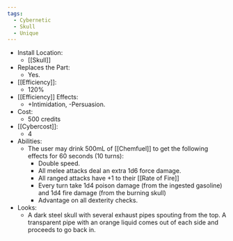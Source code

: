 ```yaml
---
tags:
  - Cybernetic
  - Skull
  - Unique
---
```

* Install Location:
	* [[Skull]]
* Replaces the Part:
	* Yes.
* [[Efficiency]]:
	* 120%
* [[Efficiency]] Effects:
	* +Intimidation, -Persuasion.
* Cost:
	* 500 credits
* [[Cybercost]]:
	* 4
* Abilities:
	* The user may drink 500mL of [[Chemfuel]] to get the following effects for 60 seconds (10 turns):
		* Double speed.
		* All melee attacks deal an extra 1d6 force damage.
		* All ranged attacks have +1 to their [[Rate of Fire]]
		* Every turn take 1d4 poison damage (from the ingested gasoline) and 1d4 fire damage (from the burning skull)
		* Advantage on all dexterity checks.
* Looks:
	* A dark steel skull with several exhaust pipes spouting from the top. A transparent pipe with an orange liquid comes out of each side and proceeds to go back in. 